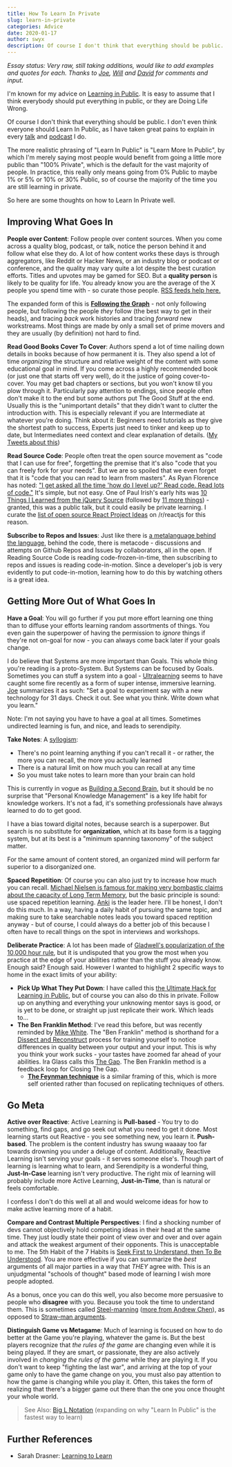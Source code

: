 ```yaml
---
title: How To Learn In Private
slug: learn-in-private
categories: Advice
date: 2020-01-17
author: swyx
description: Of course I don't think that everything should be public. I don't even think everyone should Learn In Public. The majority of the time you are still learning in private. Here are some thoughts on how to do it well.
---
```


_Essay status: Very raw, still taking additions, would like to add examples and quotes for each. Thanks to [Joe](https://twitter.com/jsjoeio), [Will](https://twitter.com/willjohnsonio) and [David](https://twitter.com/DavidWells) for comments and input._

I'm known for my advice on [Learning in Public](http://swyx.io/LIP). It is easy to assume that I think everybody should put everything in public, or they are Doing Life Wrong.

Of course I don't think that everything should be public. I don't even think everyone should Learn In Public, as I have taken great pains to explain in every [talk](https://www.swyx.io/speaking/learn-in-public-nyc) and [podcast](https://www.swyx.io/speaking/freecodecamp-podcast) I do.

The more realistic phrasing of "Learn In Public" is "Learn More In Public", by which I'm merely saying most people would benefit from going a little more public than "100% Private", which is the default for the vast majority of people. In practice, this really only means going from 0% Public to maybe 1% or 5% or 10% or 30% Public, so of course the majority of the time you are still learning in private.

So here are some thoughts on how to Learn In Private well.

## Improving What Goes In

**People over Content**: Follow people over content sources. When you come across a quality blog, podcast, or talk, notice the person behind it and follow what else they do. A lot of how content works these days is through aggregators, like Reddit or Hacker News, or an industry blog or podcast or conference, and the quality may vary quite a lot despite the best curation efforts. Titles and upvotes may be gamed for SEO. But a **quality person** is likely to be quality for life. You already know you are the average of the X people you spend time with - so curate those people. [RSS feeds help here.](https://twitter.com/chriscoyier/status/1214606808125341696#m)

The expanded form of this is [**Following the Graph**](https://twitter.com/swyx/status/1216519772210388992#m) - not only following people, but following the people _they_ follow (the best way to get in their heads), and tracing _back_ work histories and tracing _forward_ new workstreams. Most things are made by only a small set of prime movers and they are usually (by definition) not hard to find.

**Read Good Books Cover To Cover**: Authors spend a lot of time nailing down details in books because of how permanent it is. They also spend a lot of time _organizing_ the structure and relative weight of the content with some educational goal in mind. If you come across a highly recommended book (or just one that starts off very well), do it the justice of going cover-to-cover. You may get bad chapters or sections, but you won't know til you plow through it. Particularly pay attention to endings, since people often don't make it to the end but some authors put The Good Stuff at the end. Usually this is the "unimportant details" that they didn't want to clutter the introduction with. This is especially relevant if you are Intermediate at whatever you're doing. Think about it: Beginners need tutorials as they give the shortest path to success, Experts just need to tinker and keep up to date, but Intermediates need context and clear explanation of details. ([My Tweets about this](https://twitter.com/search?f=tweets&q=from%3Aswyx%20cover%20to%20cover%20))

**Read Source Code**: People often treat the open source movement as "code that I can use for free", forgetting the premise that it's also "code that you can freely fork for your needs". But we are so spoiled that we even forget that it is "code that you can read to learn from masters". As Ryan Florence has noted: ["I get asked all the time 'how do I level up?' Read code. Read lots of code."](https://twitter.com/ryanflorence/status/1119628559767654405#m) It's simple, but not easy. One of Paul Irish's early hits was [10 Things I Learned from the jQuery Source](https://paulirish.com/2010/10-things-i-learned-from-the-jquery-source/) (followed by [11 more things](https://www.youtube.com/watch?v=ARnp9Y8xgR4)) - granted, this was a public talk, but it could easily be private learning. I curate the [list of open source React Project Ideas](https://www.reddit.com/r/reactjs/?f=flair_name%3A%22Project%20Ideas%22) on /r/reactjs for this reason.

**Subscribe to Repos and Issues**: Just like there is [a metalanguage behind the language](https://www.youtube.com/watch?v=_0T5OSSzxms), behind the code, there is metacode - discussions and attempts on Github Repos and Issues by collaborators, all in the open. If Reading Source Code is reading code-frozen-in-time, then subscribing to repos and issues is reading code-in-motion. Since a developer's job is very evidently to put code-in-motion, learning how to do this by watching others is a great idea.

## Getting More Out of What Goes In

**Have a Goal**: You will go further if you put more effort learning one thing than to diffuse your efforts learning random assortments of things. You even gain the superpower of having the permission to _ignore_ things if they're not on-goal for now - you can always come back later if your goals change.

I do believe that Systems are more important than Goals. This whole thing you're reading is a proto-System. But Systems can be focused by Goals. Sometimes you can stuff a system into a goal - [Ultralearning](https://www.scotthyoung.com/blog/ultralearning/) seems to have caught some fire recently as a form of super intense, immersive learning. [Joe](https://twitter.com/jsjoeio) summarizes it as such: "Set a goal to experiment say with a new technology for 31 days. Check it out. See what you think. Write down what you learn."

Note: I'm not saying you have to have a goal at all times. Sometimes undirected learning is fun, and nice, and leads to serendipity.

**Take Notes**: A [syllogism](https://en.wikipedia.org/wiki/List_of_valid_argument_forms):

- There's no point learning anything if you can't recall it - or rather, the more you can recall, the more you actually learned
- There is a natural limit on how much you can recall at any time
- So you must take notes to learn more than your brain can hold

This is currently in vogue as [Building a Second Brain](https://praxis.fortelabs.co/5-steps-to-build-a-second-brain-7eddbae5af95/), but it should be no surprise that "Personal Knowledge Management" is a key life habit for knowledge workers. It's not a fad, it's something professionals have always learned to do to get good.

I have a bias toward digital notes, because search is a superpower. But search is no substitute for **organization**, which at its base form is a tagging system, but at its best is a "minimum spanning taxonomy" of the subject matter.

For the same amount of content stored, an organized mind will perform far superior to a disorganized one.

**Spaced Repetition**: Of course you can also just try to increase how much you can recall. [Michael Nielsen is famous for making very bombastic claims about the capacity of Long Term Memory](http://augmentingcognition.com/ltm.html), but the basic principle is sound: use spaced repetition learning. [Anki](https://apps.ankiweb.net/) is the leader here. I'll be honest, I don't do this much. In a way, having a daily habit of pursuing the same topic, and making sure to take searchable notes leads you toward spaced reptition anyway - but of course, I could always do a better job of this because I often have to recall things on the spot in interviews and workshops.

**Deliberate Practice**: A lot has been made of [Gladwell's popularization of the 10,000 hour rule](<https://en.wikipedia.org/wiki/Outliers_(book)>), but it is undisputed that you grow the most when you practice at the edge of your abilities rather than the stuff you already know. Enough said? Enough said. However I wanted to highlight 2 specific ways to home in the exact limits of your ability:

- **Pick Up What They Put Down**: I have called this [the Ultimate Hack for Learning in Public](https://www.swyx.io/writing/learn-in-public-hack), but of course you can also do this in private. Follow up on anything and everything your unknowing mentor says is good, or is yet to be done, or straight up just replicate their work. Which leads to...
- **The Ben Franklin Method**: I've read this before, but was recently reminded by [Mike White](https://twitter.com/myquite/status/1215340113468755968#m). The "Ben Franklin" method is shorthand for a [Dissect and Reconstruct](https://observer.com/2016/12/the-benjamin-franklin-method-how-to-actually-be-a-better-writer/) process for training yourself to notice differences in quality between your output and your input. This is why you think your work sucks - your tastes have zoomed far ahead of your abilities. Ira Glass calls this [The Gap](https://jamesclear.com/ira-glass-failure). The Ben Franklin method is a feedback loop for Closing The Gap.
  - [**The Feynman technique**](https://fs.blog/2012/04/feynman-technique/) is a similar framing of this, which is more self oriented rather than focused on replicating techniques of others.

## Go Meta

**Active over Reactive**: Active Learning is **Pull-based** - You try to do something, find gaps, and go seek out what you need to get it done. Most learning starts out Reactive - you see something new, you learn it. **Push-based**. The problem is the content industry has swung waaaay too far towards drowning you under a deluge of content. Additionally, Reactive Learning isn't serving your goals - it serves someone else's. Though part of learning is learning what to learn, and Serendipity is a wonderful thing, **Just-In-Case** learning isn't very productive. The right mix of learning will probably include more Active Learning, **Just-in-Time**, than is natural or feels comfortable.

I confess I don't do this well at all and would welcome ideas for how to make active learning more of a habit.

**Compare and Contrast Multiple Perspectives**: I find a shocking number of devs cannot objectively hold competing ideas in their head at the same time. They just loudly state their point of view over and over and over again and attack the weakest argument of their opponents. This is unacceptable to me. The 5th Habit of the 7 Habits is [Seek First to Understand, then To Be Understood](https://www.franklincovey.com/the-7-habits/habit-5.html). You are more effective if you can summarize the _best_ arguments of all major parties in a way that _THEY_ agree with. This is an unjudgmental "schools of thought" based mode of learning I wish more people adopted.

As a bonus, once you can do this well, you also become more persuasive to people who **disagree** with you. Because you took the time to understand them. This is sometimes called [Steel-manning](https://lifehacker.com/utilize-the-steel-man-tactic-to-argue-more-effectivel-1632402742) ([more from Andrew Chen](https://twitter.com/andrewchen/status/1190721336252829696?s=20)), as opposed to [Straw-man arguments](https://en.wikipedia.org/wiki/Straw_man).

**Distinguish Game vs Metagame**: Much of learning is focused on how to do better at the Game you're playing, whatever the game is. But the best players recognize that _the rules of the game_ are changing even while it is being played. If they are smart, or passionate, they are also actively involved in _changing the rules of the game_ while they are playing it. If you don't want to keep "fighting the last war", and arriving at the top of your game only to have the game change on you, you must also pay attention to how the game is changing while you play it. Often, this takes the form of realizing that there's a bigger game out there than the one you once thought your whole world.

> See Also: [Big L Notation](https://www.swyx.io/writing/big-l-notation) (expanding on why "Learn In Public" is the fastest way to learn)

## Further References

- Sarah Drasner: [Learning to Learn](https://css-tricks.com/learning-to-learn/)

